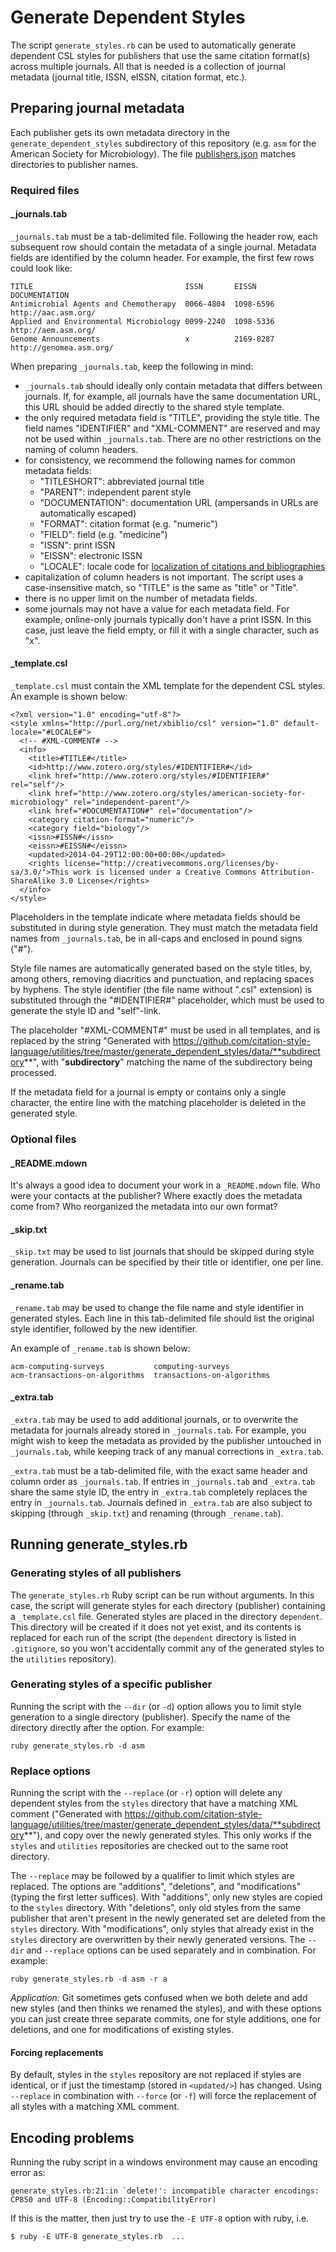 # Generate Dependent Styles
The script `generate_styles.rb` can be used to automatically generate dependent CSL styles for publishers that use the same citation format(s) across multiple journals. All that is needed is a collection of journal metadata (journal title, ISSN, eISSN, citation format, etc.).

## Preparing journal metadata
Each publisher gets its own metadata directory in the `generate_dependent_styles` subdirectory of this repository (e.g. `asm` for the American Society for Microbiology). The file [publishers.json](https://github.com/citation-style-language/utilities/blob/master/generate_dependent_styles/publishers.json) matches directories to publisher names.

### Required files

#### \_journals.tab
`_journals.tab` must be a tab-delimited file. Following the header row, each subsequent row should contain the metadata of a single journal. Metadata fields are identified by the column header. For example, the first few rows could look like:

    TITLE                                  ISSN       EISSN      DOCUMENTATION
    Antimicrobial Agents and Chemotherapy  0066-4804  1098-6596  http://aac.asm.org/
    Applied and Environmental Microbiology 0099-2240  1098-5336  http://aem.asm.org/
    Genome Announcements                   x          2169-8287  http://genomea.asm.org/

When preparing `_journals.tab`, keep the following in mind:

- `_journals.tab` should ideally only contain metadata that differs between journals. If, for example, all journals have the same documentation URL, this URL should be added directly to the shared style template.
- the only required metadata field is "TITLE", providing the style title. The field names "IDENTIFIER" and "XML-COMMENT" are reserved and may not be used within `_journals.tab`. There are no other restrictions on the naming of column headers.
- for consistency, we recommend the following names for common metadata fields:
  - "TITLESHORT": abbreviated journal title
  - "PARENT": independent parent style
  - "DOCUMENTATION": documentation URL (ampersands in URLs are automatically escaped)
  - "FORMAT": citation format (e.g. "numeric")
  - "FIELD": field (e.g. "medicine")
  - "ISSN": print ISSN
  - "EISSN": electronic ISSN
  - "LOCALE": locale code for [localization of citations and bibliographies](https://github.com/citation-style-language/locales/wiki)
- capitalization of column headers is not important. The script uses a case-insensitive match, so "TITLE" is the same as "title" or "Title".
- there is no upper limit on the number of metadata fields.
- some journals may not have a value for each metadata field. For example, online-only journals typically don't have a print ISSN. In this case, just leave the field empty, or fill it with a single character, such as "x". 

#### \_template.csl

`_template.csl` must contain the XML template for the dependent CSL styles. An example is shown below:

    <?xml version="1.0" encoding="utf-8"?>
    <style xmlns="http://purl.org/net/xbiblio/csl" version="1.0" default-locale="#LOCALE#">
      <!-- #XML-COMMENT# -->
      <info>
        <title>#TITLE#</title>
        <id>http://www.zotero.org/styles/#IDENTIFIER#</id>
        <link href="http://www.zotero.org/styles/#IDENTIFIER#" rel="self"/>
        <link href="http://www.zotero.org/styles/american-society-for-microbiology" rel="independent-parent"/>
        <link href="#DOCUMENTATION#" rel="documentation"/>
        <category citation-format="numeric"/>
        <category field="biology"/>
        <issn>#ISSN#</issn>
        <eissn>#EISSN#</eissn>
        <updated>2014-04-29T12:00:00+00:00</updated>
        <rights license="http://creativecommons.org/licenses/by-sa/3.0/">This work is licensed under a Creative Commons Attribution-ShareAlike 3.0 License</rights>
      </info>
    </style>

Placeholders in the template indicate where metadata fields should be substituted in during style generation. They must match the metadata field names from `_journals.tab`, be in all-caps and enclosed in pound signs ("#").

Style file names are automatically generated based on the style titles, by, among others, removing diacritics and punctuation, and replacing spaces by hyphens. The style identifier (the file name without ".csl" extension) is substituted through the "#IDENTIFIER#" placeholder, which must be used to generate the style ID and "self"-link.

The placeholder "#XML-COMMENT#" must be used in all templates, and is replaced by the string "Generated with https://github.com/citation-style-language/utilities/tree/master/generate_dependent_styles/data/**subdirectory**", with "**subdirectory**" matching the name of the subdirectory being processed.

If the metadata field for a journal is empty or contains only a single character, the entire line with the matching placeholder is deleted in the generated style.

### Optional files

#### \_README.mdown

It's always a good idea to document your work in a `_README.mdown` file. Who were your contacts at the publisher? Where exactly does the metadata come from? Who reorganized the metadata into our own format?

#### \_skip.txt

`_skip.txt` may be used to list journals that should be skipped during style generation. Journals can be specified by their title or identifier, one per line.

#### \_rename.tab

`_rename.tab` may be used to change the file name and style identifier in generated styles. Each line in this tab-delimited file should list the original style identifier, followed by the new identifier.

An example of `_rename.tab` is shown below:

    acm-computing-surveys           computing-surveys
    acm-transactions-on-algorithms  transactions-on-algorithms

#### \_extra.tab

`_extra.tab` may be used to add additional journals, or to overwrite the metadata for journals already stored in `_journals.tab`. For example, you might wish to keep the metadata as provided by the publisher untouched in `_journals.tab`, while keeping track of any manual corrections in `_extra.tab`.

`_extra.tab` must be a tab-delimited file, with the exact same header and column order as `_journals.tab`. If entries in `_journals.tab` and `_extra.tab` share the same style ID, the entry in `_extra.tab` completely replaces the entry in `_journals.tab`. Journals defined in `_extra.tab` are also subject to skipping (through `_skip.txt`) and renaming (through `_rename.tab`).

## Running generate_styles.rb

### Generating styles of all publishers

The `generate_styles.rb` Ruby script can be run without arguments. In this case, the script will generate styles for each directory (publisher) containing a `_template.csl` file. Generated styles are placed in the directory `dependent`. This directory will be created if it does not yet exist, and its contents is replaced for each run of the script (the `dependent` directory is listed in `.gitignore`, so you won't accidentally commit any of the generated styles to the `utilities` repository). 

### Generating styles of a specific publisher

Running the script with the `--dir` (or `-d`) option allows you to limit style generation to a single directory (publisher). Specify the name of the directory directly after the option. For example:

```
ruby generate_styles.rb -d asm
```

### Replace options

Running the script with the `--replace` (or `-r`) option will delete any dependent styles from the `styles` directory that have a matching XML comment ("Generated with https://github.com/citation-style-language/utilities/tree/master/generate_dependent_styles/data/**subdirectory**"), and copy over the newly generated styles. This only works if the `styles` and `utilities` repositories are checked out to the same root directory.

The `--replace` may be followed by a qualifier to limit which styles are replaced. The options are "additions", "deletions", and "modifications" (typing the first letter suffices). With "additions", only new styles are copied to the `styles` directory. With "deletions", only old styles from the same publisher that aren't present in the newly generated set are deleted from the `styles` directory. With "modifications", only styles that already exist in the `styles` directory are overwritten by their newly generated versions. The `--dir` and `--replace` options can be used separately and in combination. For example:

```
ruby generate_styles.rb -d asm -r a
```

<i>Application:</i> Git sometimes gets confused when we both delete and add new styles (and then thinks we renamed the styles), and with these options you can just create three separate commits, one for style additions, one for deletions, and one for modifications of existing styles. 

#### Forcing replacements

By default, styles in the `styles` repository are not replaced if styles are identical, or if just the timestamp (stored in `<updated/>`) has changed. Using `--replace` in combination with `--force` (or `-f`) will force the replacement of all styles with a matching XML comment.

## Encoding problems

Running the ruby script in a windows environment may cause an encoding error as:

```
generate_styles.rb:21:in `delete!': incompatible character encodings: CP850 and UTF-8 (Encoding::CompatibilityError)
```

If this is the matter, then just try to use the `-E UTF-8` option with ruby, i.e.

```
$ ruby -E UTF-8 generate_styles.rb  ...
```
